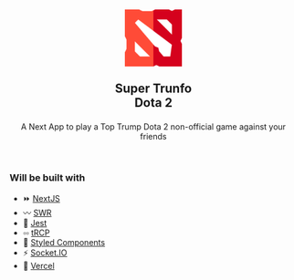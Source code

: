 <h2 align="center">
<img
src="public/logo-dota2.png"
style="height: 100px"
>
  <p>Super Trunfo <br> Dota 2</p>
</h2>
<p align="center">A Next App to play a Top Trump Dota 2 non-official game against your friends</p>
<br>

### Will be built with

- ⏩ [NextJS](https://nextjs.org/)
- 〰️ [SWR](https://swr.vercel.app/)
- 👢 [Jest](https://jestjs.io/)
- ▫️▫️ [tRCP](https://trpc.io/)
- 💅 [Styled Components](https://styled-components.com/)
- ⚡ [Socket.IO](https://socket.io/)
- 🔺 [Vercel](https://vercel.com/)
